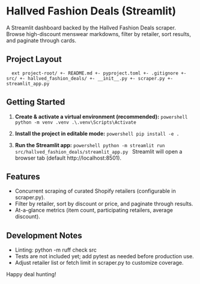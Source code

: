 # Hallved Fashion Deals (Streamlit)

A Streamlit dashboard backed by the Hallved Fashion Deals scraper. Browse high-discount menswear markdowns, filter by retailer, sort results, and paginate through cards.

## Project Layout
`	ext
project-root/
+- README.md
+- pyproject.toml
+- .gitignore
+- src/
   +- hallved_fashion_deals/
      +- __init__.py
      +- scraper.py
      +- streamlit_app.py
`

## Getting Started
1. **Create & activate a virtual environment (recommended):**
   `powershell
   python -m venv .venv
   .\.venv\Scripts\Activate
   `

2. **Install the project in editable mode:**
   `powershell
   pip install -e .
   `

3. **Run the Streamlit app:**
   `powershell
   python -m streamlit run src/hallved_fashion_deals/streamlit_app.py
   `
   Streamlit will open a browser tab (default http://localhost:8501).

## Features
- Concurrent scraping of curated Shopify retailers (configurable in scraper.py).
- Filter by retailer, sort by discount or price, and paginate through results.
- At-a-glance metrics (item count, participating retailers, average discount).

## Development Notes
- Linting: python -m ruff check src
- Tests are not included yet; add pytest as needed before production use.
- Adjust retailer list or fetch limit in scraper.py to customize coverage.

Happy deal hunting!
